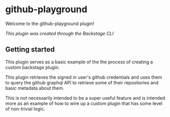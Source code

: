 # github-playground

Welcome to the github-playground plugin!

_This plugin was created through the Backstage CLI_

## Getting started

This plugin serves as a basic example of the the process of creating a custom backstage plugin.

This plugin retrieves the signed in user's github credentials and uses them to query the github graphql API
to retrieve some of their repositories and basic metadata about them.

This is not necessarily intended to be a super useful feature and is intended more as an example of how to wire up
a custom plugin that has some level of non-trivial logic.

